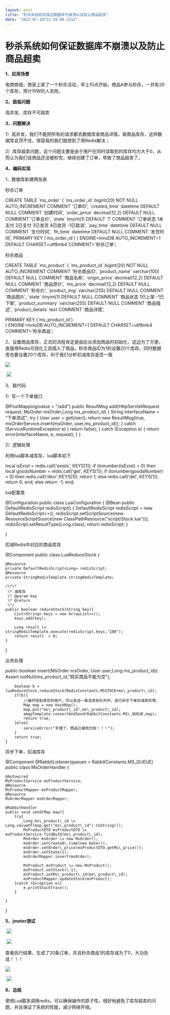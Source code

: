 ```yaml
---
layout: post
title: "秒杀系统如何保证数据库不崩溃以及防止商品超卖"
date: "2022-07-18T12:39:00.331Z"
---
```

秒杀系统如何保证数据库不崩溃以及防止商品超卖
======================

**1、应用场景**

电商商城，商家上架了一个秒杀活动，早上10点开始，商品A参与秒杀，一共有20个库存，预计10W的人去抢。

**2、面临问题**

高并发、库存不可超卖

**3、问题解决**

1）高并发，我们不能把所有的请求都去数据库查商品详情，查商品库存，这样数据库会顶不住，很容易的我们就想到了用Redis解决；

2）库存超卖问题，这个问题主要是由于用户在同时读取到的库存均为大于0，从而认为我们该商品还没被秒完，继续创建了订单，导致了商品超卖了。　

**4、编码实现**　　

1、数据库新建两张表

秒杀订单

CREATE TABLE \`ms\_order\` (
  \`ms\_order\_id\` bigint(20) NOT NULL AUTO\_INCREMENT COMMENT '订单ID',
  \`created\_time\` datetime DEFAULT NULL COMMENT '创建时间',
  \`order\_price\` decimal(12,2) DEFAULT NULL COMMENT '订单总价',
  \`state\` tinyint(1) DEFAULT '1' COMMENT '订单状态 1未支付 2已支付 3已发货 4已收货 -1已取消',
  \`pay\_time\` datetime DEFAULT NULL COMMENT '支付时间',
  \`fh\_time\` datetime DEFAULT NULL COMMENT '发货时间',
  PRIMARY KEY (\`ms\_order\_id\`)
) ENGINE\=InnoDB AUTO\_INCREMENT\=1 DEFAULT CHARSET\=utf8mb4 COMMENT\='秒杀订单';

秒杀商品

CREATE TABLE \`ms\_product\` (
  \`ms\_product\_id\` bigint(20) NOT NULL AUTO\_INCREMENT COMMENT '秒杀商品ID',
  \`product\_name\` varchar(100) DEFAULT NULL COMMENT '商品名称',
  \`origin\_price\` decimal(12,2) DEFAULT NULL COMMENT '商品原价',
  \`ms\_price\` decimal(12,2) DEFAULT NULL COMMENT '秒杀价',
  \`product\_img\` varchar(255) DEFAULT NULL COMMENT '商品图片',
  \`state\` tinyint(1) DEFAULT NULL COMMENT '商品状态 1已上架 -1已下架',
  \`product\_summary\` varchar(255) DEFAULT NULL COMMENT '商品描述',
  \`product\_details\` text COMMENT '商品详情',

 PRIMARY KEY (\`ms\_product\_id\`)   
) ENGINE\=InnoDB AUTO\_INCREMENT\=1 DEFAULT CHARSET\=utf8mb4 COMMENT\='秒杀商品';

2、设置商品库存，正式的流程肯定是由后台添加商品时初始化，这边为了方便，直接用Redis可视化工具插入了商品，秒杀商品ID为1的设置20个库存，同时数据库也要设置20个库存，利于我们分析扣减库存是否一致

![](https://img2022.cnblogs.com/blog/2519868/202207/2519868-20220718181924748-1219096422.png)

 ![](https://img2022.cnblogs.com/blog/2519868/202207/2519868-20220718182132396-1226792212.png)

3、敲代码

1）写一个下单接口

@PostMapping(value = "/add")
    public ResultMsg add(HttpServletRequest request, MsOrder msOrder,Long ms\_product\_id) {
        String interfaceName \= "下单测试";
        try {
            User user \= getUser();
            return new ResultMsg(true, msOrderService.insert(msOrder, user,ms\_product\_id));
        } catch (ServiceRuntimeException e) {
            return fail(e);
        } catch (Exception e) {
            return error(interfaceName, e, request);
        }
    }

2）逻辑处理

利用lua脚本减库存，lua脚本如下

local isExist = redis.call('exists', KEYS\[1\]);
if (tonumber(isExist) > 0) then
    local goodsNumber = redis.call('get', KEYS\[1\]);
    if (tonumber(goodsNumber) > 0) then
        redis.call('decr',KEYS\[1\]);
        return 1;
    else
        redis.call('del', KEYS\[1\]);
        return 0;
        end;
else
return -1;
end;

lua配置类

@Configuration
public class LuaConfiguration {
    @Bean
    public DefaultRedisScript<Long> redisScript() {
        DefaultRedisScript<Long> redisScript = new DefaultRedisScript<>();
        redisScript.setScriptSource(new ResourceScriptSource(new ClassPathResource("script/Stock.lua")));
        redisScript.setResultType(Long.class);
        return redisScript;
    }

}

扣减Redis中对应的商品库存

@Component
public class LuaReduceStock {

    @Resource
    private DefaultRedisScript<Long> redisScript;
    @Resource
    private StringRedisTemplate stringRedisTemplate;

    /\*\*
     \* 减库存
     \* @param key
     \* @return
     \*/
    public boolean reduceStock(String key){
        List<String> keys = new ArrayList<>();
        keys.add(key);

        Long result \= stringRedisTemplate.execute(redisScript,keys,"100");
        return result  > 0;
    }
}

业务处理

public boolean insert(MsOrder msOrder, User user,Long ms\_product\_id){
        Assert.notNull(ms\_product\_id,"购买商品不能为空");

        boolean b = luaReduceStock.reduceStock(RedisConstants.MSSTOCK+ms\_product\_id);
        if(b){
            //最终抢到库存的用户，可以发送一条消息到队列中，进行异步下单扣减库存等。
            Map map = new HashMap();
            map.put("ms\_product\_id",ms\_product\_id);
            amqpTemplate.convertAndSend(RabbitConstants.MS\_QUEUE,map);
            return true;
        }else{
            serviceError("手慢了，商品已被抢光啦！！！");
        }
        return true;
    }

异步下单，扣减库存

@Component
@RabbitListener(queues \= RabbitConstants.MS\_QUEUE)
public class MsOrderHandler {


    @Autowired
    MsProductService msProductService;
    @Resource
    MsProductMapper msProductMapper;
    @Resource
    MsOrderMapper msOrderMapper;

    @RabbitHandler
    public void send(Map map){
        try{
            Long ms\_product\_id \= Long.valueOf(map.get("ms\_product\_id").toString());
            MsProductDTO msProductDTO \= msProductService.findById(ms\_product\_id);
            MsOrder msOrder \= new MsOrder();
            msOrder.setCreated\_time(new Date());
            msOrder.setOrder\_price(msProductDTO.getMs\_price());
            msOrder.setState(1);
            msOrderMapper.insert(msOrder);

            MsProduct msProduct \= new MsProduct();
            msProduct.setStock(\-1);
            msProduct.setMs\_product\_id(ms\_product\_id);
            msProductMapper.updateStock(msProduct);
        }catch (Exception e){
            e.printStackTrace();
        }

    }
}

**5、jmeter测试**

 ![](https://img2022.cnblogs.com/blog/2519868/202207/2519868-20220718183358561-697485378.png)

 ![](https://img2022.cnblogs.com/blog/2519868/202207/2519868-20220718183411707-929883174.png)

查看执行结果，生成了20条订单，并且秒杀商品1的库存减为了0，大功告成！！！

![](https://img2022.cnblogs.com/blog/2519868/202207/2519868-20220718183504080-1462703228.png)

 ![](https://img2022.cnblogs.com/blog/2519868/202207/2519868-20220718183550658-1028843208.png)

**6、总结**

使用Lua脚本调用redis，可以确保操作的原子性，很好地避免了库存超卖的问题，并且保证了系统的性能，减少网络开销。